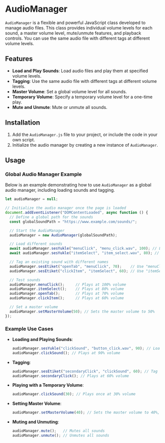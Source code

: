 # AudioManager

`AudioManager` is a flexible and powerful JavaScript class developed to manage audio files. This class provides individual volume levels for each sound, a master volume level, mute/unmute features, and playback controls. You can use the same audio file with different tags at different volume levels.

## Features
- **Load and Play Sounds**: Load audio files and play them at specified volume levels.
- **Tagging**: Use the same audio file with different tags at different volume levels.
- **Master Volume**: Set a global volume level for all sounds.
- **Temporary Volume**: Specify a temporary volume level for a one-time play.
- **Mute and Unmute**: Mute or unmute all sounds.

## Installation

1. Add the `AudioManager.js` file to your project, or include the code in your own script.
2. Initialize the audio manager by creating a new instance of `AudioManager`.

## Usage

### Global Audio Manager Example

Below is an example demonstrating how to use `AudioManager` as a global audio manager, including loading sounds and tagging.

```javascript
let audioManager = null;

// Initialize the audio manager once the page is loaded
document.addEventListener("DOMContentLoaded", async function () {
  // Define a global path for the sounds
  const globalSoundPath = "https://www.example.com/sounds/";

  // Start the AudioManager
  audioManager = new AudioManager(globalSoundPath);

  // Load different sounds
  await audioManager.sesYukle("menuClick", "menu_click.wav", 100); // Load at 100% volume
  await audioManager.sesYukle("itemSelect", "item_select.wav", 80); // Load at 80% volume

  // Tag an existing sound with different names
  audioManager.sesEtiket("openTab", "menuClick", 70);    // Use "menuClick" at 70% volume
  audioManager.sesEtiket("clickItem", "itemSelect", 60); // Use "itemSelect" at 60% volume

  // Test sounds
  audioManager.menuClick();     // Plays at 100% volume
  audioManager.itemSelect();    // Plays at 80% volume
  audioManager.openTab();       // Plays at 70% volume
  audioManager.clickItem();     // Plays at 60% volume

  // Set a master volume
  audioManager.setMasterVolume(50); // Sets the master volume to 50%
});
```

### Example Use Cases

- **Loading and Playing Sounds**:
  ```javascript
  audioManager.sesYukle("clickSound", "button_click.wav", 90); // Load at 90% volume
  audioManager.clickSound(); // Plays at 90% volume
  ```

- **Tagging**:
  ```javascript
  audioManager.sesEtiket("secondaryClick", "clickSound", 60); // Tag with 60% volume
  audioManager.secondaryClick(); // Plays at 60% volume
  ```

- **Playing with a Temporary Volume**:
  ```javascript
  audioManager.clickSound(30); // Plays once at 30% volume
  ```

- **Setting Master Volume**:
  ```javascript
  audioManager.setMasterVolume(40); // Sets the master volume to 40%, affecting all sounds proportionally
  ```

- **Muting and Unmuting**:
  ```javascript
  audioManager.mute();   // Mutes all sounds
  audioManager.unmute(); // Unmutes all sounds
  ```
